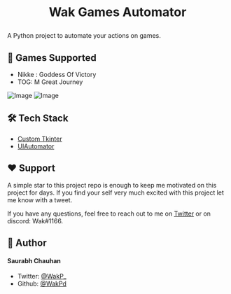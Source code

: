 
# <p align="center">Wak Games Automator</p>
  
A Python project to automate your actions on games.

## 🧐 Games Supported    
- Nikke : Goddess Of Victory
- TOG: M Great Journey

![Image](https://i.imgur.com/wlRFFKe.png)
![Image](https://i.imgur.com/fE5EJJu.png)


## 🛠️ Tech Stack
- [Custom Tkinter](https://github.com/TomSchimansky/CustomTkinter/wiki)
- [UIAutomator](https://github.com/LmeSzinc/uiautomator2)


## ❤️ Support  
A simple star to this project repo is enough to keep me motivated on this project for days. If you find your self very much excited with this project let me know with a tweet.

If you have any questions, feel free to reach out to me on [Twitter](https://twitter.com/WakP_) or on discord: Wak#1166.

## 🙇 Author
#### Saurabh Chauhan
- Twitter: [@WakP_](https://twitter.com/WakP_)
- Github: [@WakPd](https://github.com/WakPd)
        
        
